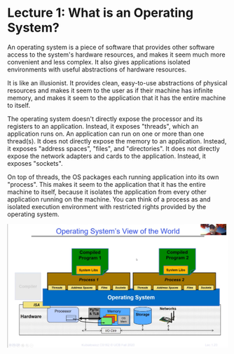 # Lecture 1: What is an Operating System?

An operating system is a piece of software that provides other software
access to the system's hardware resources, and makes it seem much more convenient and less complex. It also 
gives applications isolated environments with useful abstractions of hardware resources.

It is like an illusionist. It provides clean, easy-to-use abstractions of physical resources
and makes it seem to the user as if their machine has infinite memory, and makes it seem 
to the application that it has the entire machine to itself.

The operating system doesn't directly expose the processor and its registers to an application.
Instead, it exposes "threads", which an application runs on. An application can run on one
or more than one thread(s). It does not directly expose the memory to an application. Instead, it exposes "address spaces",
"files", and "directories". It does not directly expose the network adapters and cards to the
application. Instead, it exposes "sockets".

On top of threads, the OS packages each running application into its own "process". This makes it
seem to the application that it has the entire machine to itself, because it isolates the
application from every other application running on the machine. You can think of a process as
and isolated execution environment with restricted rights provided by the operating system.

![Image](./media/lec1-1.png)
